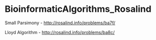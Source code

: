 # BioinformaticAlgorithms_Rosalind
Small Parsimony - http://rosalind.info/problems/ba7f/

Lloyd Algorithm - http://rosalind.info/problems/ba8c/
